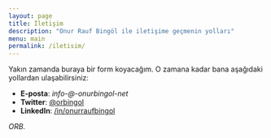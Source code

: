 ```yaml
---
layout: page
title: İletişim
description: "Onur Rauf Bingöl ile iletişime geçmenin yolları"
menu: main
permalink: /iletisim/
---
```


Yakın zamanda buraya bir form koyacağım. O zamana kadar bana aşağıdaki yollardan ulaşabilirsiniz:

* **E-posta**: *info-@-onurbingol-net*
* **Twitter**: [@orbingol](https://twitter.com/orbingol)
* **LinkedIn**: [/in/onurraufbingol](http://tr.linkedin.com/in/onurraufbingol)

_ORB._
